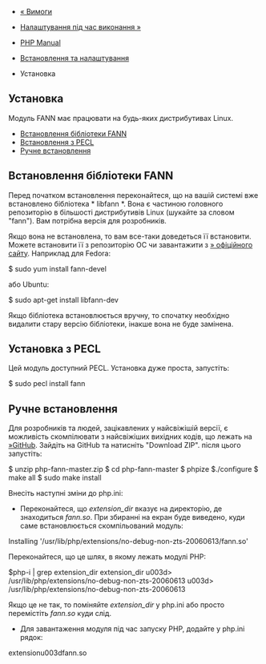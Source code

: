 - [« Вимоги](fann.requirements.md)
- [Налаштування під час виконання »](fann.configuration.md)

- [PHP Manual](index.md)
- [Встановлення та налаштування](fann.setup.md)
- Установка

## Установка

Модуль FANN має працювати на будь-яких дистрибутивах Linux.

- [Встановлення бібліотеки
FANN](fann.installation.md#fann.installation.lib)
- [Встановлення з PECL](fann.installation.md#fann.installation.pecl)
- [Ручне встановлення](fann.installation.md#fann.installation.manual)

## Встановлення бібліотеки FANN

Перед початком встановлення переконайтеся, що на вашій системі вже встановлено
бібліотека * libfann *. Вона є частиною головного репозиторію в
більшості дистрибутивів Linux (шукайте за словом "fann"). Вам потрібна
версія для розробників.

Якщо вона не встановлена, то вам все-таки доведеться її встановити. Можете
встановити її з репозиторію ОС чи завантажити з [» офіційного
сайту](http://leenissen.dk/fann/wp/). Наприклад для Fedora:


$ sudo yum install fann-devel

або Ubuntu:


$ sudo apt-get install libfann-dev

Якщо бібліотека встановлюється вручну, то спочатку необхідно
видалити стару версію бібліотеки, інакше вона не буде замінена.

## Установка з PECL

Цей модуль доступний PECL. Установка дуже проста, запустіть:


$ sudo pecl install fann

## Ручне встановлення

Для розробників та людей, зацікавлених у найсвіжішій версії, є
можливість скомпілювати з найсвіжіших вихідних кодів, що лежать
на [»GitHub](https://github.com/bukka/php-fann). Зайдіть на GitHub та
натисніть "Download ZIP". після цього запустіть:


$ unzip php-fann-master.zip
$ cd php-fann-master
$ phpize
$./configure
$ make all
$ sudo make install

Внесіть наступні зміни до php.ini:

- Переконайтеся, що *extension_dir* вказує на директорію, де
знаходиться *fann.so*. При збиранні на екран буде виведено, куди саме
встановлюється скомпільований модуль:


Installing '/usr/lib/php/extensions/no-debug-non-zts-20060613/fann.so'

Переконайтеся, що це шлях, в якому лежать модулі PHP:


$php-i | grep extension_dir
extension_dir u003d> /usr/lib/php/extensions/no-debug-non-zts-20060613 u003d>
/usr/lib/php/extensions/no-debug-non-zts-20060613

Якщо це не так, то поміняйте *extension_dir* у php.ini або просто
перемістіть *fann.so* куди слід.

- Для завантаження модуля під час запуску PHP, додайте у php.ini рядок:


extensionu003dfann.so
